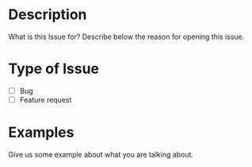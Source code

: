 # Description

 What is this Issue for? Describe below the reason for opening this issue.

# Type of Issue
 - [ ] Bug
 - [ ] Feature request

# Examples

 Give us some example about what you are talking about.